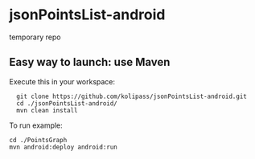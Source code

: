 jsonPointsList-android
======================

temporary repo

Easy way to launch: use Maven
----
Execute this in your workspace:
```
  git clone https://github.com/kolipass/jsonPointsList-android.git
  cd ./jsonPointsList-android/
  mvn clean install
```
To run example:
````
cd ./PointsGraph
mvn android:deploy android:run
